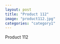 ```yaml
---
layout: post
title: "Product 112"
image: "product112.jpg"
categories: "category1"
---
```

Product 112
